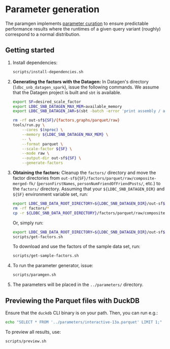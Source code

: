 # Parameter generation

The paramgen implements [parameter curation](https://research.vu.nl/en/publications/parameter-curation-for-benchmark-queries) to ensure predictable performance results where the runtimes of a given query variant (roughly) correspond to a normal distribution.

## Getting started

1. Install dependencies:

    ```bash
    scripts/install-dependencies.sh
    ```

1. **Generating the factors with the Datagen:** In Datagen's directory (`ldbc_snb_datagen_spark`), issue the following commands. We assume that the Datagen project is built and `sbt` is available.

    ```bash
    export SF=desired_scale_factor
    export LDBC_SNB_DATAGEN_MAX_MEM=available_memory
    export LDBC_SNB_DATAGEN_JAR=$(sbt -batch -error 'print assembly / assemblyOutputPath')
    ```

    ```bash
    rm -rf out-sf${SF}/{factors,graphs/parquet/raw}
    tools/run.py \
        --cores $(nproc) \
        --memory ${LDBC_SNB_DATAGEN_MAX_MEM} \
        -- \
        --format parquet \
        --scale-factor ${SF} \
        --mode raw \
        --output-dir out-sf${SF} \
        --generate-factors
    ```

1. **Obtaining the factors:** Cleanup the `factors/` directory and move the factor directories from `out-sf${SF}/factors/parquet/raw/composite-merged-fk/` (`personFirstNames`, `personNumFriendOfFriendPosts/`, etc.) to the `factors/` directory. Assuming that your `${LDBC_SNB_DATAGEN_DIR}` and `${SF}` environment variable set, run:

    ```bash
    export LDBC_SNB_DATA_ROOT_DIRECTORY=${LDBC_SNB_DATAGEN_DIR}/out-sf${SF}/
    rm -rf factors/*
    cp -r ${LDBC_SNB_DATA_ROOT_DIRECTORY}/factors/parquet/raw/composite-merged-fk/* factors/
    ```

    Or, simply run:

    ```bash
    export LDBC_SNB_DATA_ROOT_DIRECTORY=${LDBC_SNB_DATAGEN_DIR}/out-sf${SF}/
    scripts/get-factors.sh
    ```

    To download and use the factors of the sample data set, run:

    ```bash
    scripts/get-sample-factors.sh
    ```

1. To run the parameter generator, issue:

    ```bash
    scripts/paramgen.sh
    ```

1. The parameters will be placed in the `../parameters/` directory.

## Previewing the Parquet files with DuckDB

Ensure that the `duckdb` CLI binary is on your path. Then, you can run e.g.:

```bash
echo "SELECT * FROM '../parameters/interactive-13a.parquet' LIMIT 1;" | duckdb
```

To preview all results, use:

```bash
scripts/preview.sh
```
